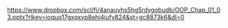 https://www.dropbox.com/scl/fi/4anauyhs5hg5rdygobudb/OOP_Chap_01_03.pptx?rlkey=ioquq17gxqxvp8ehi4iufv824&st=gc8873k6&dl=0

